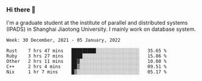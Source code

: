 ### Hi there 👋

I'm a graduate student at the institute of parallel and distributed systems (IPADS) in Shanghai Jiaotong University. I mainly work on database system.

<!--START_SECTION:waka-->
```text
Week: 30 December, 2021 - 05 January, 2022

Rust    7 hrs 47 mins   █████████░░░░░░░░░░░░░░░░   35.65 % 
Ruby    3 hrs 27 mins   ████░░░░░░░░░░░░░░░░░░░░░   15.86 % 
Other   2 hrs 11 mins   ██▓░░░░░░░░░░░░░░░░░░░░░░   10.00 % 
C++     2 hrs 4 mins    ██▒░░░░░░░░░░░░░░░░░░░░░░   09.51 % 
Nix     1 hr 7 mins     █▒░░░░░░░░░░░░░░░░░░░░░░░   05.17 % 
```
<!--END_SECTION:waka-->

<!--
**yqmmm/yqmmm** is a ✨ _special_ ✨ repository because its `README.md` (this file) appears on your GitHub profile.

Here are some ideas to get you started:

- 🔭 I’m currently working on ...
- 🌱 I’m currently learning ...
- 👯 I’m looking to collaborate on ...
- 🤔 I’m looking for help with ...
- 💬 Ask me about ...
- 📫 How to reach me: ...
- 😄 Pronouns: ...
- ⚡ Fun fact: ...
-->
